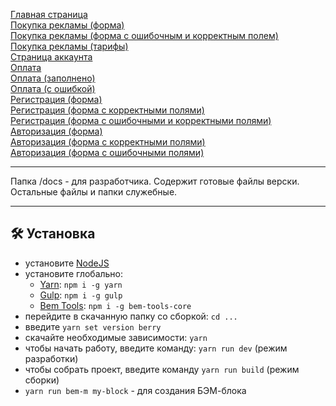 <a href="https://brekot.github.io/onlygram-gulp/">Главная страница</a><br>
<a href="https://brekot.github.io/onlygram-gulp/promoting-one.html">Покупка рекламы (форма)</a><br>
<a href="https://brekot.github.io/onlygram-gulp/promoting-two.html">Покупка рекламы (форма с ошибочным и корректным полем)</a><br>
<a href="https://brekot.github.io/onlygram-gulp/promoting-three.html">Покупка рекламы (тарифы)</a><br>
<a href="https://brekot.github.io/onlygram-gulp/profile.html">Страница аккаунта</a><br>
<a href="https://brekot.github.io/onlygram-gulp/pay-one.html">Оплата</a><br>
<a href="https://brekot.github.io/onlygram-gulp/pay-two.html">Оплата (заполнено)</a><br>
<a href="https://brekot.github.io/onlygram-gulp/pay-three.html">Оплата (с ошибкой)</a><br>
<a href="https://brekot.github.io/onlygram-gulp/registration-one.html">Регистрация (форма)</a><br>
<a href="https://brekot.github.io/onlygram-gulp/registration-two.html">Регистрация (форма с корректными полями)</a><br>
<a href="https://brekot.github.io/onlygram-gulp/registration-three.html">Регистрация  (форма с ошибочными и корректными полями)</a><br>
<a href="https://brekot.github.io/onlygram-gulp/login-one.html">Авторизация (форма)</a><br>
<a href="https://brekot.github.io/onlygram-gulp/login-two.html">Авторизация (форма с корректными полями)</a><br>
<a href="https://brekot.github.io/onlygram-gulp/login-three.html">Авторизация  (форма с ошибочными полями)</a>

<hr>

Папка /docs - для разработчика. Содержит готовые файлы верски. Остальные файлы и папки служебные.

<hr>

## :hammer_and_wrench: Установка
* установите [NodeJS](https://nodejs.org/en/)
* установите глобально:
    * [Yarn](https://yarnpkg.com/getting-started): ```npm i -g yarn```
    * [Gulp](https://gulpjs.com/): ```npm i -g gulp```
    * [Bem Tools](https://www.npmjs.com/package/bem-tools-core): ```npm i -g bem-tools-core```
* перейдите в скачанную папку со сборкой: ```cd ...```
* введите ```yarn set version berry```
* скачайте необходимые зависимости: ```yarn```
* чтобы начать работу, введите команду: ```yarn run dev``` (режим разработки)
* чтобы собрать проект, введите команду ```yarn run build``` (режим сборки)
* ```yarn run bem-m my-block``` - для создания БЭМ-блока
